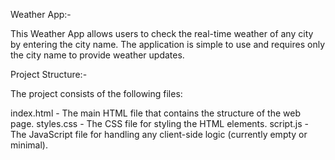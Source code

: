 Weather App:-

This Weather App allows users to check the real-time weather of any city by entering the city name. 
The application is simple to use and requires only the city name to provide weather updates.

Project Structure:-

The project consists of the following files:

index.html - The main HTML file that contains the structure of the web page.
styles.css - The CSS file for styling the HTML elements.
script.js - The JavaScript file for handling any client-side logic (currently empty or minimal).

